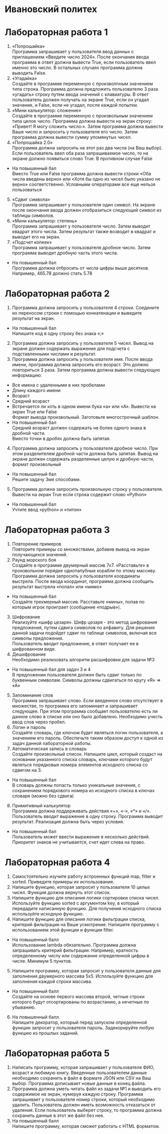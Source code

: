 # Ивановский политех
# Лабораторная работа 1
1. «Попрошайка»  
Программа запрашивает у пользователя ввод данных с приглашением 
«Введите число 2024».
После окончания ввода программа в ответ должна вывести True, если 
пользователь ввел именно это число. В остальных случаях программа 
должна выводить False.
2. «Угадайка»  
Создайте в программе переменную с произволnным значением типа 
строка. Программа должна предложить пользователю 3 раза 
«угадать» строку путем ввода значений с клавиатуры. 
В ответ пользователь должен получать на экране True, если он угадал 
значение, и False, если не угадал, после каждой попытки.
3. «Мини калькулятор: сложение»  
Создайте в программе переменную с произвольным значением типа 
целое число. Программа должна вывести на экран строку: 
«Привет! Я могу сложить число:».
Затем программа должна вывести Ваше число и запросить у 
пользователя его число.
Затем программа должна вывести сумму упомянутых чисел.
4. «Попрошайка 2.0»  
Программа должна запросить на этот раз два числа (на Ваш выбор). 
Если пользователь ввел оба раза запрашиваемое число, то на экране 
должно появиться слово True. В противном случае False
* На повышенный бал  
Вместо True или False программа должна вывести строки «Оба числа введены 
верно» или «Хотя бы одно из чисел было указано не верно» соответственно. 
Условными операторами все еще нельзя пользоваться
5. «Сдвиг символа»  
Программа запрашивает у пользователя один символ. На экране 
после окончания ввода должен отобразиться следующий символ из 
таблицы символов.
6. «Мини калькулятор: степень»  
Программа запрашивает у пользователя число. Затем выводит 
квадрат этого числа. Затем результат также возводит в квадрат и 
выводит его на экран.
7. «Подсчет копеек»  
Программа запрашивает у пользователя дробное число. Затем 
программа выводит дробную часть этого числа.
* На повышенный бал  
Программа должна отбросить от числа цифры выше десятков.
Например, 465.78 должно стать 5.78
# Лабораторная работа 2  
1. Программа должна запросить у пользователя 4 строки. Соедините их 
переносом строки с помощью конкатенации и выведите результат на 
экран.  
* На повышенный бал  
Напишите код в одну строку без знака «;»  
2. Программа должна запросить у пользователя 5 чисел. Вывод на 
экране должен содержать выражение для подсчета с подставленными 
числами и результат.  
3. Программа должна запросить у пользователя имя. После ввода 
имени, программа должна запросить его возраст. Это должно 
повториться 3 раза. Затем программа должна вывести следующую 
информацию:  
* Все имена с удаленными в них пробелами  
* Длину каждого имени  
* Возраст  
* Средний возраст  
* Встречается ли хоть в одном имени бука «а» или «А». Вывести на экран True или False  
Формат вывода произвольный. Заготовьте многострочный шаблон.  
* На повышенный бал  
Средний возраст должен содержать не более одного знака в дробной части.  
Вместо точки в дробях должна быть запятая.  
4. Программа должна запросить у пользователя дробное число. При 
этом разделителем дробной части должна быть запятая. Вывод на 
экране должен содержать разделенные целую и дробную части, 
формат произвольный
* На повышенный бал  
Решите задачу 3мя способами.  
5. Программа должна запросить произвольную строку у пользователя.  
Вывести на экран True если строка содержит слово «Python»
* На повышенный бал  
Учтите ввод «python» и «питон»
# Лабораторная работа 3  
1. Повторение примеров  
Повторите примеры со множествами, добавив вывод на экран 
получающихся значений.
2. Раунд морского боя  
Создайте в программе двумерный массив 7x7. «Расставьте» в 
произвольном порядке однопалубные корабли по этому массиву. 
Программа должна запросить у пользователя координаты выстрела. 
После ввода координат, программа должна сообщить результат 
выстрела «попал» или «мимо»
* На повышенный бал  
Создайте трехмерный массив. Расставьте «мины», попав по которым игрок 
проиграет (сообщение «подрыв»).
3. Шифрование  
Реализуйте «шифр цезаря». Шифр цезаря - это метод шифрования 
предложения, путем сдвига символов по алфавиту. Для решения данной 
задачи подойдет сдвиг по таблице символов, включая все символы 
предложения.  
Пользователь вводит предложение, в ответ получает ее в шифрованном 
виде.
4. Дешифрование  
Необходимо реализовать алгоритм расшифровки для задачи №3  
* На повышенный бал для задач 3 и 4  
В предложении пользователя должен быть сдвиг только по буквенным символам. 
Символы должны сдвигаться по кругу «Я» => «А» 
5. Запоминание слов  
Программа запрашивает слово. Если введенное слово отсутствует в 
множестве, то программа его запоминает и запрашивает следующее. 
При этом программа сообщает пользователю есть ли данное слово в 
списке или оно было добавлено. Необходимо учесть ввод слов через 
пробел.  
6. Логин и пароль  
Создайте словарь, где ключом будет являться логин пользователя, а 
значением его пароль. Обеспечьте таким образом доступ к одной из 
задач данной лабораторной работы.  
7. Автоматическая запись в словарь  
Создайте произвольный список. Напишите цикл, который создаст на 
основании указанного списка словарь, ключами которого будут являться 
порядковые номера элементов исходного списка со сдвигом на 3.  
* На повышенный бал  
В словарь должны попасть только уникальные значения, с сохранением порядкового 
номера из исходного списка в ключах словаря (можно без сдвига)  
8. Примитивный калькулятор  
Программа должна поддерживать действия «+», «-», «*» и «/». 
Пользователь вводит выражение в одну строку. Программа выводит 
результат. Реализация должна быть через условия.  
* На повышенный бал  
Пользователь может ввести выражение в несколько действий. Приоритет знаков 
не учитывается, счет идет слева на право.
# Лабораторная работа 4  
1. Самостоятельно изучите работу встроенных функций map, filter и 
sorted. Приведите примеры их использования.  
2. Напишите функцию, которая запросит у пользователя 10 целых 
чисел. Функция должна вернуть этот список.  
3. Напишите функцию для описания логики сортировки списка чисел. 
Используйте функцию sorted с аргументом key, в который передадите 
написанную функцию. Для получения исходного списка используйте 
исходную функцию.  
4. Напишите функцию для описания логики фильтрации списка, 
критерий фильтрации на Ваше усмотрение. Напишите программу с 
использованием этой функции и функции filter.  
* На повышенный балл  
Использование lambda обязательно. Программа должна запрашивать 
критерий фильтрации. Например, кратность определенному числу 
или содержание определенной цифры в числе. Минимум 5 пунктов.  
5. Напишите программу, которая запросит у пользователя данные для 
заполнения двумерного массива 5х5. Используйте функцию для 
заполнения каждой строки массива.  
* На повышенный балл  
Создайте на основе первого массива второй, четные строки которого 
будут отсортированы по возрастанию, а нечетные по убыванию.
6. На повышенный балл.  
Напишите декоратор, который перед запуском определенной 
функции запросит у пользователя пароль. Задекорируйте любую 
функцию из прошлых заданий.
# Лабораторная работа 5  
1. Написать программу, которая запрашивает у пользователя ФИО, возраст 
и любимую книгу. Введенные пользователем данные необходимо 
сохранить в файл в формате JSON или CSV на Ваш выбор. Программа 
дописывает новые данные в конец файла.  
2. Программа должна уметь читать файл из задачи №1 и выводить его 
содержимое на экран, нумеруя каждую строку. Программа запрашивает 
у пользователя номер строки, который необходимо удалить. 
Пользователь должен иметь возможность отказаться от удаления. 
Если пользователь выберет строку, то программа должна сохранить 
данные в этот же файл без нее.  
3. На повышенный балл  
Напишите программу, которая сможет работать с HTML форматом.
